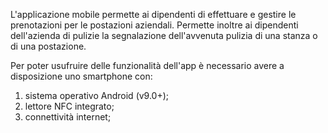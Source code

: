 L'applicazione mobile permette ai dipendenti di effettuare e gestire le prenotazioni per le postazioni aziendali. Permette inoltre ai dipendenti dell'azienda di pulizie la segnalazione dell'avvenuta pulizia di una stanza o di una postazione.

Per poter usufruire delle funzionalità dell'app è necessario avere a disposizione uno smartphone con:
1. sistema operativo Android (v9.0+);
2. lettore NFC integrato;
3. connettività internet;
